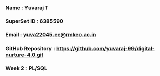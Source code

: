 ### Name : Yuvaraj T
### SuperSet ID : 6385590
### Email : yuva22045.ee@rmkec.ac.in
### GitHub Repository :  https://github.com/yuvaraj-99/digital-nurture-4.0.git

### Week 2 : PL/SQL
